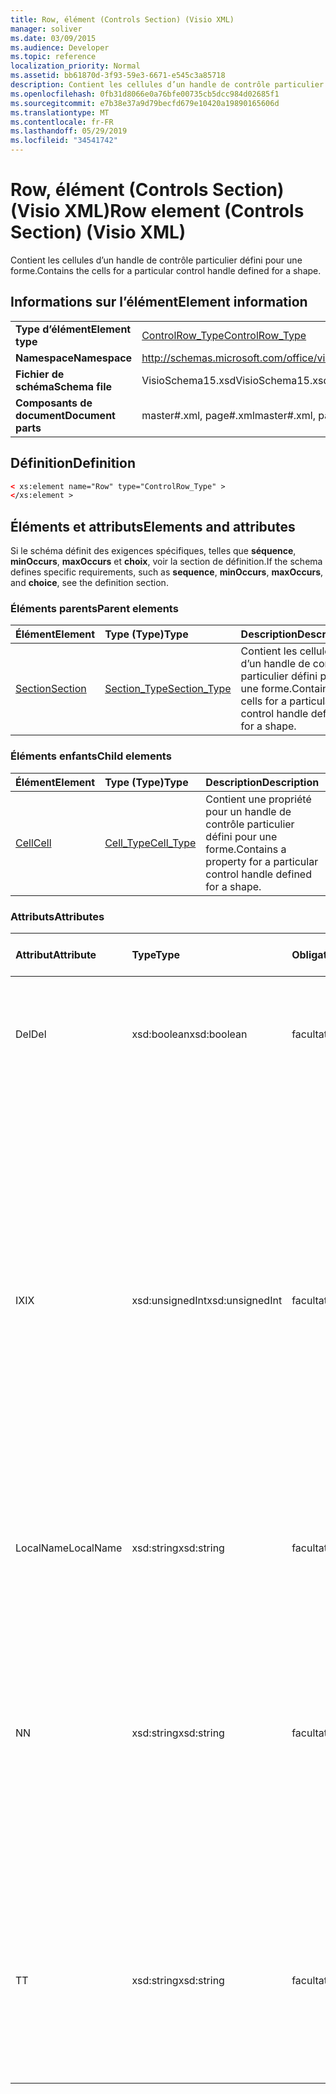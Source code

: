 ```yaml
---
title: Row, élément (Controls Section) (Visio XML)
manager: soliver
ms.date: 03/09/2015
ms.audience: Developer
ms.topic: reference
localization_priority: Normal
ms.assetid: bb61870d-3f93-59e3-6671-e545c3a85718
description: Contient les cellules d’un handle de contrôle particulier défini pour une forme.
ms.openlocfilehash: 0fb31d8066e0a76bfe00735cb5dcc984d02685f1
ms.sourcegitcommit: e7b38e37a9d79becfd679e10420a19890165606d
ms.translationtype: MT
ms.contentlocale: fr-FR
ms.lasthandoff: 05/29/2019
ms.locfileid: "34541742"
---
```

# <a name="row-element-controls-section-visio-xml"></a><span data-ttu-id="e3232-103">Row, élément (Controls Section) (Visio XML)</span><span class="sxs-lookup"><span data-stu-id="e3232-103">Row element (Controls Section) (Visio XML)</span></span>

<span data-ttu-id="e3232-104">Contient les cellules d’un handle de contrôle particulier défini pour une forme.</span><span class="sxs-lookup"><span data-stu-id="e3232-104">Contains the cells for a particular control handle defined for a shape.</span></span>
  
## <a name="element-information"></a><span data-ttu-id="e3232-105">Informations sur l’élément</span><span class="sxs-lookup"><span data-stu-id="e3232-105">Element information</span></span>

|||
|:-----|:-----|
|<span data-ttu-id="e3232-106">**Type d’élément**</span><span class="sxs-lookup"><span data-stu-id="e3232-106">**Element type**</span></span> <br/> |[<span data-ttu-id="e3232-107">ControlRow_Type</span><span class="sxs-lookup"><span data-stu-id="e3232-107">ControlRow_Type</span></span>](controlrow_type-complextypevisio-xml.md) <br/> |
|<span data-ttu-id="e3232-108">**Namespace**</span><span class="sxs-lookup"><span data-stu-id="e3232-108">**Namespace**</span></span> <br/> |http://schemas.microsoft.com/office/visio/2012/main  <br/> |
|<span data-ttu-id="e3232-109">**Fichier de schéma**</span><span class="sxs-lookup"><span data-stu-id="e3232-109">**Schema file**</span></span> <br/> |<span data-ttu-id="e3232-110">VisioSchema15.xsd</span><span class="sxs-lookup"><span data-stu-id="e3232-110">VisioSchema15.xsd</span></span>  <br/> |
|<span data-ttu-id="e3232-111">**Composants de document**</span><span class="sxs-lookup"><span data-stu-id="e3232-111">**Document parts**</span></span> <br/> |<span data-ttu-id="e3232-112">master#.xml, page#.xml</span><span class="sxs-lookup"><span data-stu-id="e3232-112">master#.xml, page#.xml</span></span>  <br/> |
   
## <a name="definition"></a><span data-ttu-id="e3232-113">Définition</span><span class="sxs-lookup"><span data-stu-id="e3232-113">Definition</span></span>

```XML
< xs:element name="Row" type="ControlRow_Type" >
</xs:element >
```

## <a name="elements-and-attributes"></a><span data-ttu-id="e3232-114">Éléments et attributs</span><span class="sxs-lookup"><span data-stu-id="e3232-114">Elements and attributes</span></span>

<span data-ttu-id="e3232-115">Si le schéma définit des exigences spécifiques, telles que **séquence**, **minOccurs**, **maxOccurs** et **choix**, voir la section de définition.</span><span class="sxs-lookup"><span data-stu-id="e3232-115">If the schema defines specific requirements, such as **sequence**, **minOccurs**, **maxOccurs**, and **choice**, see the definition section.</span></span> 
  
### <a name="parent-elements"></a><span data-ttu-id="e3232-116">Éléments parents</span><span class="sxs-lookup"><span data-stu-id="e3232-116">Parent elements</span></span>

|<span data-ttu-id="e3232-117">**Élément**</span><span class="sxs-lookup"><span data-stu-id="e3232-117">**Element**</span></span>|<span data-ttu-id="e3232-118">**Type (Type)**</span><span class="sxs-lookup"><span data-stu-id="e3232-118">**Type**</span></span>|<span data-ttu-id="e3232-119">**Description**</span><span class="sxs-lookup"><span data-stu-id="e3232-119">**Description**</span></span>|
|:-----|:-----|:-----|
|[<span data-ttu-id="e3232-120">Section</span><span class="sxs-lookup"><span data-stu-id="e3232-120">Section</span></span>](section-element-sheet_type-complextypevisio-xml.md) <br/> |[<span data-ttu-id="e3232-121">Section_Type</span><span class="sxs-lookup"><span data-stu-id="e3232-121">Section_Type</span></span>](section_type-complextypevisio-xml.md) <br/> |<span data-ttu-id="e3232-122">Contient les cellules d’un handle de contrôle particulier défini pour une forme.</span><span class="sxs-lookup"><span data-stu-id="e3232-122">Contains the cells for a particular control handle defined for a shape.</span></span>  <br/> |
   
### <a name="child-elements"></a><span data-ttu-id="e3232-123">Éléments enfants</span><span class="sxs-lookup"><span data-stu-id="e3232-123">Child elements</span></span>

|<span data-ttu-id="e3232-124">**Élément**</span><span class="sxs-lookup"><span data-stu-id="e3232-124">**Element**</span></span>|<span data-ttu-id="e3232-125">**Type (Type)**</span><span class="sxs-lookup"><span data-stu-id="e3232-125">**Type**</span></span>|<span data-ttu-id="e3232-126">**Description**</span><span class="sxs-lookup"><span data-stu-id="e3232-126">**Description**</span></span>|
|:-----|:-----|:-----|
|[<span data-ttu-id="e3232-127">Cell</span><span class="sxs-lookup"><span data-stu-id="e3232-127">Cell</span></span>](cell-element-controls-rowvisio-xml.md) <br/> |[<span data-ttu-id="e3232-128">Cell_Type</span><span class="sxs-lookup"><span data-stu-id="e3232-128">Cell_Type</span></span>](cell_type-complextypevisio-xml.md) <br/> |<span data-ttu-id="e3232-129">Contient une propriété pour un handle de contrôle particulier défini pour une forme.</span><span class="sxs-lookup"><span data-stu-id="e3232-129">Contains a property for a particular control handle defined for a shape.</span></span>  <br/> |
   
### <a name="attributes"></a><span data-ttu-id="e3232-130">Attributs</span><span class="sxs-lookup"><span data-stu-id="e3232-130">Attributes</span></span>

|<span data-ttu-id="e3232-131">**Attribut**</span><span class="sxs-lookup"><span data-stu-id="e3232-131">**Attribute**</span></span>|<span data-ttu-id="e3232-132">**Type**</span><span class="sxs-lookup"><span data-stu-id="e3232-132">**Type**</span></span>|<span data-ttu-id="e3232-133">**Obligatoire**</span><span class="sxs-lookup"><span data-stu-id="e3232-133">**Required**</span></span>|<span data-ttu-id="e3232-134">**Description**</span><span class="sxs-lookup"><span data-stu-id="e3232-134">**Description**</span></span>|<span data-ttu-id="e3232-135">**Valeurs possibles**</span><span class="sxs-lookup"><span data-stu-id="e3232-135">**Possible values**</span></span>|
|:-----|:-----|:-----|:-----|:-----|
|<span data-ttu-id="e3232-136">Del</span><span class="sxs-lookup"><span data-stu-id="e3232-136">Del</span></span>  <br/> |<span data-ttu-id="e3232-137">xsd:boolean</span><span class="sxs-lookup"><span data-stu-id="e3232-137">xsd:boolean</span></span>  <br/> |<span data-ttu-id="e3232-138">facultatif</span><span class="sxs-lookup"><span data-stu-id="e3232-138">optional</span></span>  <br/> |<span data-ttu-id="e3232-139">Spécifie si une ligne qui aurait été héritée d’une forme de maître a été supprimée.</span><span class="sxs-lookup"><span data-stu-id="e3232-139">Specifies whether a row that would otherwise be inherited from a master shape has been deleted.</span></span>  <br/> |<span data-ttu-id="e3232-140">Valeurs du type xsd:boolean.</span><span class="sxs-lookup"><span data-stu-id="e3232-140">Values of the xsd:boolean type.</span></span>  <br/> |
|<span data-ttu-id="e3232-141">IX</span><span class="sxs-lookup"><span data-stu-id="e3232-141">IX</span></span>  <br/> |<span data-ttu-id="e3232-142">xsd:unsignedInt</span><span class="sxs-lookup"><span data-stu-id="e3232-142">xsd:unsignedInt</span></span>  <br/> |<span data-ttu-id="e3232-143">facultatif</span><span class="sxs-lookup"><span data-stu-id="e3232-143">optional</span></span>  <br/> |<span data-ttu-id="e3232-144">Spécifie l’identificateur à base un de la ligne.</span><span class="sxs-lookup"><span data-stu-id="e3232-144">Specifies the one-based identifier for the row.</span></span> <span data-ttu-id="e3232-145">Il doit être non unique et supérieur aux autres identificateurs de la même section. L’attribut IX est utilisé uniquement pour les sections Character, Connection, Field, FillGradient, Geometry, Layer, LineGradient, Paragraph, Reviewer, Scratch et Tabs.</span><span class="sxs-lookup"><span data-stu-id="e3232-145">It should be unqiue and greater than other identifiers in the same section.The IX attribute is only used for the Character, Connection, Field, FillGradient, Geometry, Layer, LineGradient, Paragraph, Reviewer, Scratch, and Tabs sections.</span></span> <span data-ttu-id="e3232-146">Une ligne ne peut avoir qu’un des attributs IX ou N.</span><span class="sxs-lookup"><span data-stu-id="e3232-146">A row can only have one of the IX or N attributes.</span></span>  <br/> |<span data-ttu-id="e3232-147">Valeurs du type xsd:unsignedInt.</span><span class="sxs-lookup"><span data-stu-id="e3232-147">Values of the xsd:unsignedInt type.</span></span>  <br/> |
|<span data-ttu-id="e3232-148">LocalName</span><span class="sxs-lookup"><span data-stu-id="e3232-148">LocalName</span></span>  <br/> |<span data-ttu-id="e3232-149">xsd:string</span><span class="sxs-lookup"><span data-stu-id="e3232-149">xsd:string</span></span>  <br/> |<span data-ttu-id="e3232-150">facultatif</span><span class="sxs-lookup"><span data-stu-id="e3232-150">optional</span></span>  <br/> |<span data-ttu-id="e3232-151">Spécifie le nom unique dépendant de la langue de la ligne.</span><span class="sxs-lookup"><span data-stu-id="e3232-151">Specifies the unique language-dependent name of the row.</span></span>  <br/> |<span data-ttu-id="e3232-152">Valeurs du type xsd:string.</span><span class="sxs-lookup"><span data-stu-id="e3232-152">Values of the xsd:string type.</span></span>  <br/> |
|<span data-ttu-id="e3232-153">N</span><span class="sxs-lookup"><span data-stu-id="e3232-153">N</span></span>  <br/> |<span data-ttu-id="e3232-154">xsd:string</span><span class="sxs-lookup"><span data-stu-id="e3232-154">xsd:string</span></span>  <br/> |<span data-ttu-id="e3232-155">facultatif</span><span class="sxs-lookup"><span data-stu-id="e3232-155">optional</span></span>  <br/> |<span data-ttu-id="e3232-156">Spécifie le nom unique indépendant de la langue de la ligne. L’attribut N est utilisé uniquement pour les sections User, Property, Actions, Control, Connection, Hyperlink et ActionTag.</span><span class="sxs-lookup"><span data-stu-id="e3232-156">Specifies the unique language-independent name of the row.The N attribute is only used for the User, Property, Actions, Control, Connection, Hyperlink, and ActionTag sections.</span></span> <span data-ttu-id="e3232-157">Une ligne ne peut avoir qu’un des attributs IX ou N.</span><span class="sxs-lookup"><span data-stu-id="e3232-157">A row can only have one of the IX or N attributes.</span></span>  <br/> |<span data-ttu-id="e3232-158">Valeurs du type xsd:string.</span><span class="sxs-lookup"><span data-stu-id="e3232-158">Values of the xsd:string type.</span></span>  <br/> |
|<span data-ttu-id="e3232-159">T</span><span class="sxs-lookup"><span data-stu-id="e3232-159">T</span></span>  <br/> |<span data-ttu-id="e3232-160">xsd:string</span><span class="sxs-lookup"><span data-stu-id="e3232-160">xsd:string</span></span>  <br/> |<span data-ttu-id="e3232-161">facultatif</span><span class="sxs-lookup"><span data-stu-id="e3232-161">optional</span></span>  <br/> |<span data-ttu-id="e3232-162">Spécifie le type du chemin géométrique représenté par la ligne et utilisé dans la visualisation de géométrie.</span><span class="sxs-lookup"><span data-stu-id="e3232-162">Specifies the type of the geometric path represented by the row and used in geometry visualization.</span></span> <span data-ttu-id="e3232-163">L’attribut T est utilisé uniquement pour la section Geometry.</span><span class="sxs-lookup"><span data-stu-id="e3232-163">The T attribute is only used for the Geometry section.</span></span>  <br/> |<span data-ttu-id="e3232-164">Valeurs du type xsd:string.</span><span class="sxs-lookup"><span data-stu-id="e3232-164">Values of the xsd:string type.</span></span>  <br/> |
   

